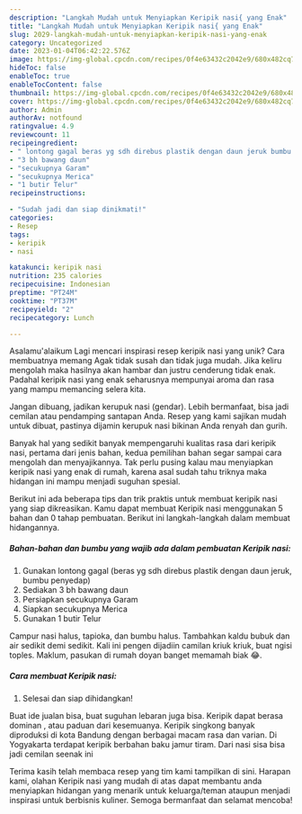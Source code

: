 ```yaml
---
description: "Langkah Mudah untuk Menyiapkan Keripik nasi{ yang Enak"
title: "Langkah Mudah untuk Menyiapkan Keripik nasi{ yang Enak"
slug: 2029-langkah-mudah-untuk-menyiapkan-keripik-nasi-yang-enak
category: Uncategorized
date: 2023-01-04T06:42:22.576Z
image: https://img-global.cpcdn.com/recipes/0f4e63432c2042e9/680x482cq70/keripik-nasi-foto-resep-utama.jpg
hideToc: false
enableToc: true
enableTocContent: false
thumbnail: https://img-global.cpcdn.com/recipes/0f4e63432c2042e9/680x482cq70/keripik-nasi-foto-resep-utama.jpg
cover: https://img-global.cpcdn.com/recipes/0f4e63432c2042e9/680x482cq70/keripik-nasi-foto-resep-utama.jpg
author: Admin
authorAv: notfound
ratingvalue: 4.9
reviewcount: 11
recipeingredient:
- " lontong gagal beras yg sdh direbus plastik dengan daun jeruk bumbu penyedap"
- "3 bh bawang daun"
- "secukupnya Garam"
- "secukupnya Merica"
- "1 butir Telur"
recipeinstructions:

- "Sudah jadi dan siap dinikmati!"
categories:
- Resep
tags:
- keripik
- nasi

katakunci: keripik nasi 
nutrition: 235 calories
recipecuisine: Indonesian
preptime: "PT24M"
cooktime: "PT37M"
recipeyield: "2"
recipecategory: Lunch

---
```



Asalamu'alaikum Lagi mencari inspirasi resep keripik nasi yang unik? Cara membuatnya memang Agak tidak susah dan tidak juga mudah. Jika keliru mengolah maka hasilnya akan hambar dan justru cenderung tidak enak. Padahal keripik nasi yang enak seharusnya mempunyai aroma dan rasa yang mampu memancing selera kita.


Jangan dibuang, jadikan kerupuk nasi (gendar). Lebih bermanfaat, bisa jadi cemilan atau pendamping santapan Anda. Resep yang kami sajikan mudah untuk dibuat, pastinya dijamin kerupuk nasi bikinan Anda renyah dan gurih.

Banyak hal yang sedikit banyak mempengaruhi kualitas rasa dari keripik nasi, pertama dari jenis bahan, kedua pemilihan bahan segar sampai cara mengolah dan menyajikannya. Tak perlu pusing kalau mau menyiapkan keripik nasi yang enak di rumah, karena asal sudah tahu triknya maka hidangan ini mampu menjadi suguhan spesial.


Berikut ini ada beberapa tips dan trik praktis untuk membuat keripik nasi yang siap dikreasikan. Kamu dapat membuat Keripik nasi menggunakan 5 bahan dan 0 tahap pembuatan. Berikut ini langkah-langkah dalam membuat hidangannya.

<!--inarticleads1-->

##### Bahan-bahan dan bumbu yang wajib ada dalam pembuatan Keripik nasi:

1. Gunakan  lontong gagal (beras yg sdh direbus plastik dengan daun jeruk, bumbu penyedap)
1. Sediakan 3 bh bawang daun
1. Persiapkan secukupnya Garam
1. Siapkan secukupnya Merica
1. Gunakan 1 butir Telur


Campur nasi halus, tapioka, dan bumbu halus. Tambahkan kaldu bubuk dan air sedikit demi sedikit. Kali ini pengen dijadiin camilan kriuk kriuk, buat ngisi toples. Maklum, pasukan di rumah doyan banget memamah biak 😂. 

<!--inarticleads2-->

##### Cara membuat Keripik nasi:


1. Selesai dan siap dihidangkan!

Buat ide jualan bisa, buat suguhan lebaran juga bisa. Keripik dapat berasa dominan , atau paduan dari kesemuanya. Keripik singkong banyak diproduksi di kota Bandung dengan berbagai macam rasa dan varian. Di Yogyakarta terdapat keripik berbahan baku jamur tiram. Dari nasi sisa bisa jadi cemilan seenak ini 

Terima kasih telah membaca resep yang tim kami tampilkan di sini. Harapan kami, olahan Keripik nasi yang mudah di atas dapat membantu anda menyiapkan hidangan yang menarik untuk keluarga/teman ataupun menjadi inspirasi untuk berbisnis kuliner. Semoga bermanfaat dan selamat mencoba!
